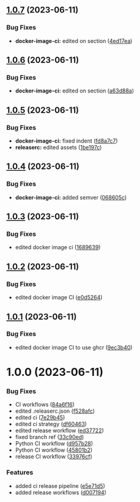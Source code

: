 ## [1.0.7](https://github.com/samyn92/netroute-operator/compare/1.0.6...1.0.7) (2023-06-11)


### Bug Fixes

* **docker-image-ci:** edited on section ([4ed17ea](https://github.com/samyn92/netroute-operator/commit/4ed17ea7b281ca798ec926fe84968d63fe6441bd))

## [1.0.6](https://github.com/samyn92/netroute-operator/compare/1.0.5...1.0.6) (2023-06-11)


### Bug Fixes

* **docker-image-ci:** edited on section ([a63d88a](https://github.com/samyn92/netroute-operator/commit/a63d88a4d99762925f9940542fbe0698966016b3))

## [1.0.5](https://github.com/samyn92/netroute-operator/compare/1.0.4...1.0.5) (2023-06-11)


### Bug Fixes

* **docker-image-ci:** fixed indent ([fd8a7c7](https://github.com/samyn92/netroute-operator/commit/fd8a7c7eb2297e8a070efa132b59f66b0a3d3ea7))
* **releaserc:** edited assets ([1be197c](https://github.com/samyn92/netroute-operator/commit/1be197c036ad376dd2959afc37e28a1733b24e17))

## [1.0.4](https://github.com/samyn92/netroute-operator/compare/1.0.3...1.0.4) (2023-06-11)


### Bug Fixes

* **docker-image-ci:** added semver ([068605c](https://github.com/samyn92/netroute-operator/commit/068605c9e843a8984ced5460ac0d799727f522f2))

## [1.0.3](https://github.com/samyn92/netroute-operator/compare/1.0.2...1.0.3) (2023-06-11)


### Bug Fixes

* edited docker image ci ([1689639](https://github.com/samyn92/netroute-operator/commit/1689639880c9279028968f52fc7f7fa96172d479))

## [1.0.2](https://github.com/samyn92/netroute-operator/compare/1.0.1...1.0.2) (2023-06-11)


### Bug Fixes

* edited docker image CI ([e0d5264](https://github.com/samyn92/netroute-operator/commit/e0d5264094951fea9607adcb690c25d50d5abf80))

## [1.0.1](https://github.com/samyn92/netroute-operator/compare/1.0.0...1.0.1) (2023-06-11)


### Bug Fixes

* edited docker image CI to use ghcr ([9ec3b40](https://github.com/samyn92/netroute-operator/commit/9ec3b4066a12a06795e97ea245ab3cbb4ae12fc1))

# 1.0.0 (2023-06-11)


### Bug Fixes

* CI workflows ([84a6f16](https://github.com/samyn92/netroute-operator/commit/84a6f1678804d39af2a9f03e4b9dc62e136a74b2))
* edited .releaserc.json ([f528afc](https://github.com/samyn92/netroute-operator/commit/f528afc91e6351efcd18c5578648589ae01fb1aa))
* edited ci ([7e29b45](https://github.com/samyn92/netroute-operator/commit/7e29b454777f72f1c2dc2280ecb37d4ae5b0cb22))
* edited ci strategy ([df60463](https://github.com/samyn92/netroute-operator/commit/df60463daf9514ba6d3b012f178512a00fc458b6))
* edited release workflow ([ed37722](https://github.com/samyn92/netroute-operator/commit/ed377227506b35f365c050d1bb791828435b7b8a))
* fixed branch ref ([33c90ed](https://github.com/samyn92/netroute-operator/commit/33c90eddd9469b500dbab3e2c975957b0ae62e8b))
* Python CI workflow ([d957b28](https://github.com/samyn92/netroute-operator/commit/d957b28a4c620f5924ce87adc2cb3285ce84782e))
* Python CI workflow ([45801b2](https://github.com/samyn92/netroute-operator/commit/45801b2b199a6bd2a8c6f4caec46689a019cf476))
* release CI workflow ([33976cf](https://github.com/samyn92/netroute-operator/commit/33976cfb8c55c62ba40d883f3d6f216960407e8f))


### Features

* added ci release pipeline ([e5e71d5](https://github.com/samyn92/netroute-operator/commit/e5e71d51466ffe4bfc52525c22364f362ebc74f3))
* added release workflows ([d007194](https://github.com/samyn92/netroute-operator/commit/d0071940f672119d41acd1601799a2a9c7919961))

